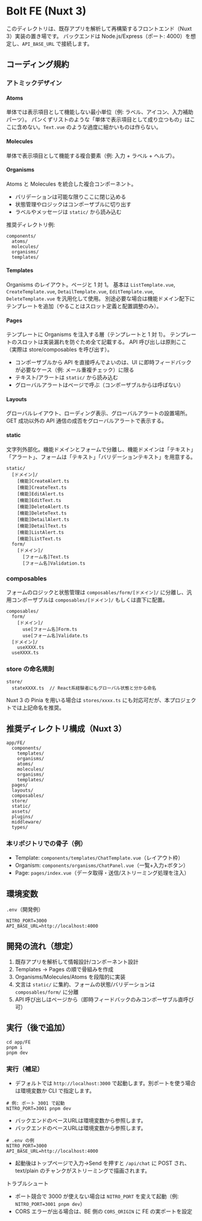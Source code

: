 # Bolt FE (Nuxt 3)

このディレクトリは、既存アプリを解析して再構築するフロントエンド（Nuxt 3）実装の置き場です。
バックエンドは Node.js/Express（ポート: 4000）を想定し、`API_BASE_URL` で接続します。

## コーディング規約

### アトミックデザイン

#### Atoms
単体では表示項目として機能しない最小単位（例: ラベル、アイコン、入力補助パーツ）。
パンくずリストのような「単体で表示項目として成り立つもの」はここに含めない。`Text.vue` のような過度に細かいものは作らない。

#### Molecules
単体で表示項目として機能する複合要素（例: 入力 + ラベル + ヘルプ）。

#### Organisms
Atoms と Molecules を統合した複合コンポーネント。
- バリデーションは可能な限りここに閉じ込める
- 状態管理やロジックはコンポーザブルに切り出す
- ラベルやメッセージは `static/` から読み込む

推奨ディレクトリ例:
```
components/
  atoms/
  molecules/
  organisms/
  templates/
```

#### Templates
Organisms のレイアウト。ページと 1 対 1。
基本は `ListTemplate.vue`, `CreateTemplate.vue`, `DetailTemplate.vue`, `EditTemplate.vue`, `DeleteTemplate.vue` を汎用化して使用。
別途必要な場合は機能ドメイン配下にテンプレートを追加（やることはスロット定義と配置調整のみ）。

#### Pages
テンプレートに Organisms を注入する層（テンプレートと 1 対 1）。
テンプレートのスロットは実装漏れを防ぐため全て記載する。
API 呼び出しは原則ここ（実際は store/composables を呼び出す）。
- コンポーザブルから API を直接呼んでよいのは、UI に即時フィードバックが必要なケース（例: メール重複チェック）に限る
- テキスト/アラートは `static/` から読み込む
- グローバルアラートはページで呼ぶ（コンポーザブルからは呼ばない）

#### Layouts
グローバルレイアウト、ローディング表示、グローバルアラートの設置場所。
GET 成功以外の API 通信の成否をグローバルアラートで表示する。

#### static
文字列外部化。機能ドメインとフォームで分離し、機能ドメインは「テキスト」「アラート」、フォームは「テキスト」「バリデーションテキスト」を用意する。
```
static/
  [ドメイン]/
    [機能]CreateAlert.ts
    [機能]CreateText.ts
    [機能]EditAlert.ts
    [機能]EditText.ts
    [機能]DeleteAlert.ts
    [機能]DeleteText.ts
    [機能]DetailAlert.ts
    [機能]DetailText.ts
    [機能]ListAlert.ts
    [機能]ListText.ts
  form/
    [ドメイン]/
      [フォーム名]Text.ts
      [フォーム名]Validation.ts
```

### composables
フォームのロジックと状態管理は `composables/form/[ドメイン]/` に分離し、汎用コンポーザブルは `composables/[ドメイン]/` もしくは直下に配置。
```
composables/
  form/
    [ドメイン]/
      use[フォーム名]Form.ts
      use[フォーム名]Validate.ts
  [ドメイン]/
    useXXXX.ts
  useXXXX.ts
```

### store の命名規則
```
store/
  stateXXXX.ts  // React系経験者にもグローバル状態と分かる命名
```
Nuxt 3 の Pinia を用いる場合は `stores/xxxx.ts` にも対応可だが、本プロジェクトでは上記命名を推奨。

## 推奨ディレクトリ構成（Nuxt 3）
```
app/FE/
  components/
    templates/
    organisms/
    atoms/
    molecules/
    organisms/
    templates/
  pages/
  layouts/
  composables/
  store/
  static/
  assets/
  plugins/
  middleware/
  types/
```

### 本リポジトリでの骨子（例）
- Template: `components/templates/ChatTemplate.vue`（レイアウト枠）
- Organism: `components/organisms/ChatPanel.vue`（一覧+入力+ボタン）
- Page: `pages/index.vue`（データ取得・送信/ストリーミング処理を注入）

## 環境変数
`.env`（開発例）
```
NITRO_PORT=3000
API_BASE_URL=http://localhost:4000
```

## 開発の流れ（想定）
1) 既存アプリを解析して情報設計/コンポーネント設計
2) Templates → Pages の順で骨組みを作成
3) Organisms/Molecules/Atoms を段階的に実装
4) 文言は `static/` に集約、フォームの状態/バリデーションは `composables/form/` に分離
5) API 呼び出しはページから（即時フィードバックのみコンポーザブル直呼び可）

## 実行（後で追加）
```
cd app/FE
pnpm i
pnpm dev
```

### 実行（補足）

- デフォルトでは `http://localhost:3000` で起動します。別ポートを使う場合は環境変数か CLI で指定します。

```
# 例: ポート 3001 で起動
NITRO_PORT=3001 pnpm dev
```

- バックエンドのベースURLは環境変数から参照します。
 - バックエンドのベースURLは環境変数から参照します。

```
# .env の例
NITRO_PORT=3000
API_BASE_URL=http://localhost:4000
```

- 起動後はトップページで入力→Send を押すと `/api/chat` に POST され、text/plain のチャンクがストリーミングで描画されます。

トラブルシュート
- ポート競合で 3000 が使えない場合は `NITRO_PORT` を変えて起動（例: `NITRO_PORT=3001 pnpm dev`）
- CORS エラーが出る場合は、BE 側の `CORS_ORIGIN` に FE の実ポートを設定
